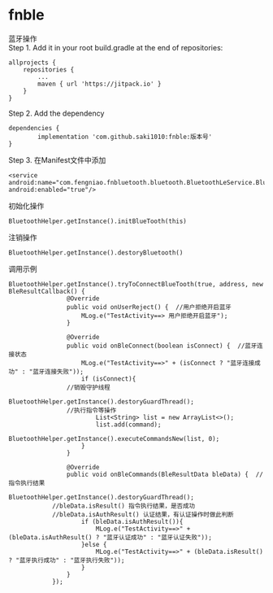 # fnble
蓝牙操作  
Step 1. Add it in your root build.gradle at the end of repositories:

	allprojects {
		repositories {
			...
			maven { url 'https://jitpack.io' }
		}
	}
Step 2. Add the dependency

	dependencies {
	        implementation 'com.github.saki1010:fnble:版本号'
	}
Step 3. 在Manifest文件中添加

	<service android:name="com.fengniao.fnbluetooth.bluetooth.BluetoothLeService.BluetoothLeService" android:enabled="true"/>
初始化操作

	BluetoothHelper.getInstance().initBlueTooth(this)
注销操作

	BluetoothHelper.getInstance().destoryBluetooth()
调用示例
	
	BluetoothHelper.getInstance().tryToConnectBlueTooth(true, address, new BleResultCallback() {
                    @Override
                    public void onUserReject() {  //用户拒绝开启蓝牙
                        MLog.e("TestActivity==> 用户拒绝开启蓝牙");
                    }

                    @Override
                    public void onBleConnect(boolean isConnect) {  //蓝牙连接状态
                        MLog.e("TestActivity==>" + (isConnect ? "蓝牙连接成功" : "蓝牙连接失败"));
                        if (isConnect){
			    	//销毁守护线程
                            BluetoothHelper.getInstance().destoryGuardThread();
			    	//执行指令等操作
                            List<String> list = new ArrayList<>();
                            list.add(command);
                            BluetoothHelper.getInstance().executeCommandsNew(list, 0);
                        }
                    }

                    @Override
                    public void onBleCommands(BleResultData bleData) {	//指令执行结果
                        BluetoothHelper.getInstance().destoryGuardThread();
			    //bleData.isResult() 指令执行结果，是否成功
			    //bleData.isAuthResult() 认证结果，有认证操作时做此判断
                        if (bleData.isAuthResult()){	
                            MLog.e("TestActivity==>" + (bleData.isAuthResult() ? "蓝牙认证成功" : "蓝牙认证失败"));
                        }else {
                            MLog.e("TestActivity==>" + (bleData.isResult() ? "蓝牙执行成功" : "蓝牙执行失败"));
                        }
                    }
                });
